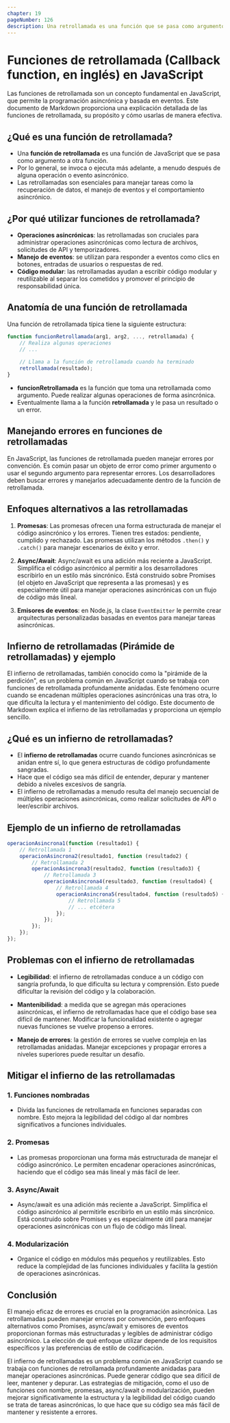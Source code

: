 ```yaml
---
chapter: 19
pageNumber: 126
description: Una retrollamada es una función que se pasa como argumento a otra función, se ejecuta más tarde y se usa a menudo para operaciones asincrónicas. El infierno de las retrollamadas, también conocido como la "pirámide de la perdición", ocurre cuando las retrollamadas anidadas dan como resultado un código ilegible e imposible de mantener.
---
```


# Funciones de retrollamada (Callback function, en inglés) en JavaScript

Las funciones de retrollamada son un concepto fundamental en JavaScript, que permite la programación asincrónica y basada en eventos. Este documento de Markdown proporciona una explicación detallada de las funciones de retrollamada, su propósito y cómo usarlas de manera efectiva.

## ¿Qué es una función de retrollamada?

- Una **función de retrollamada** es una función de JavaScript que se pasa como argumento a otra función.
- Por lo general, se invoca o ejecuta más adelante, a menudo después de alguna operación o evento asincrónico.
- Las retrollamadas son esenciales para manejar tareas como la recuperación de datos, el manejo de eventos y el comportamiento asincrónico.

## ¿Por qué utilizar funciones de retrollamada?

- **Operaciones asincrónicas**: las retrollamadas son cruciales para administrar operaciones asincrónicas como lectura de archivos, solicitudes de API y temporizadores.
- **Manejo de eventos**: se utilizan para responder a eventos como clics en botones, entradas de usuarios o respuestas de red.
- **Código modular**: las retrollamadas ayudan a escribir código modular y reutilizable al separar los cometidos y promover el principio de responsabilidad única.

## Anatomía de una función de retrollamada

Una función de retrollamada típica tiene la siguiente estructura:

```javascript
function funcionRetrollamada(arg1, arg2, ..., retrollamada) {
    // Realiza algunas operaciones
    // ...
    
    // Llama a la función de retrollamada cuando ha terminado
    retrollamada(resultado);
}
```

- **funcionRetrollamada** es la función que toma una retrollamada como argumento. Puede realizar algunas operaciones de forma asincrónica.
- Eventualmente llama a la función **retrollamada** y le pasa un resultado o un error.

## Manejando errores en funciones de retrollamadas

En JavaScript, las funciones de retrollamada pueden manejar errores por convención. Es común pasar un objeto de error como primer argumento o usar el segundo argumento para representar errores. Los desarrolladores deben buscar errores y manejarlos adecuadamente dentro de la función de retrollamada.

## Enfoques alternativos a las retrollamadas

1. **Promesas**: Las promesas ofrecen una forma estructurada de manejar el código asincrónico y los errores. Tienen tres estados: pendiente, cumplido y rechazado. Las promesas utilizan los métodos `.then()` y `.catch()` para manejar escenarios de éxito y error.

2. **Async/Await**: Async/await es una adición más reciente a JavaScript. Simplifica el código asincrónico al permitir a los desarrolladores escribirlo en un estilo más sincrónico. Está construido sobre Promises (el objeto en JavaScript que representa a las promesas) y es especialmente útil para manejar operaciones asincrónicas con un flujo de código más lineal.

3. **Emisores de eventos**: en Node.js, la clase `EventEmitter` le permite crear arquitecturas personalizadas basadas en eventos para manejar tareas asincrónicas.

## Infierno de retrollamadas (Pirámide de retrollamadas) y ejemplo

El infierno de retrollamadas, también conocido como la "pirámide de la perdición", es un problema común en JavaScript cuando se trabaja con funciones de retrollamada profundamente anidadas. Este fenómeno ocurre cuando se encadenan múltiples operaciones asincrónicas una tras otra, lo que dificulta la lectura y el mantenimiento del código. Este documento de Markdown explica el infierno de las retrollamadas y proporciona un ejemplo sencillo.

## ¿Qué es un infierno de retrollamadas?

- El **infierno de retrollamadas** ocurre cuando funciones asincrónicas se anidan entre sí, lo que genera estructuras de código profundamente sangradas.
- Hace que el código sea más difícil de entender, depurar y mantener debido a niveles excesivos de sangría.
- El infierno de retrollamadas a menudo resulta del manejo secuencial de múltiples operaciones asincrónicas, como realizar solicitudes de API o leer/escribir archivos.

## Ejemplo de un infierno de retrollamadas

```javascript
operacionAsincrona1(function (resultado1) {
    // Retrollamada 1
    operacionAsincrona2(resultado1, function (resultado2) {
        // Retrollamada 2
        operacionAsincrona3(resultado2, function (resultado3) {
            // Retrollamada 3
            operacionAsincrona4(resultado3, function (resultado4) {
                // Retrollamada 4
                operacionAsincrona5(resultado4, function (resultado5) {
                    // Retrollamada 5
                    // ... etcétera
                });
            });
        });
    });
});
```

## Problemas con el infierno de retrollamadas

- **Legibilidad**: el infierno de retrollamadas conduce a un código con sangría profunda, lo que dificulta su lectura y comprensión. Esto puede dificultar la revisión del código y la colaboración.

- **Mantenibilidad**: a medida que se agregan más operaciones asincrónicas, el infierno de retrollamadas hace que el código base sea difícil de mantener. Modificar la funcionalidad existente o agregar nuevas funciones se vuelve propenso a errores.

- **Manejo de errores**: la gestión de errores se vuelve compleja en las retrollamadas anidadas. Manejar excepciones y propagar errores a niveles superiores puede resultar un desafío.

## Mitigar el infierno de las retrollamadas

### 1. Funciones nombradas

- Divida las funciones de retrollamada en funciones separadas con nombre. Esto mejora la legibilidad del código al dar nombres significativos a funciones individuales.

### 2. Promesas

- Las promesas proporcionan una forma más estructurada de manejar el código asincrónico. Le permiten encadenar operaciones asincrónicas, haciendo que el código sea más lineal y más fácil de leer.

### 3. Async/Await

- Async/await es una adición más reciente a JavaScript. Simplifica el código asincrónico al permitirle escribirlo en un estilo más sincrónico. Está construido sobre Promises y es especialmente útil para manejar operaciones asincrónicas con un flujo de código más lineal.

### 4. Modularización

- Organice el código en módulos más pequeños y reutilizables. Esto reduce la complejidad de las funciones individuales y facilita la gestión de operaciones asincrónicas.

## Conclusión

El manejo eficaz de errores es crucial en la programación asincrónica. Las retrollamadas pueden manejar errores por convención, pero enfoques alternativos como Promises, async/await y emisores de eventos proporcionan formas más estructuradas y legibles de administrar código asincrónico. La elección de qué enfoque utilizar depende de los requisitos específicos y las preferencias de estilo de codificación.

El infierno de retrollamadas es un problema común en JavaScript cuando se trabaja con funciones de retrollamada profundamente anidadas para manejar operaciones asincrónicas. Puede generar código que sea difícil de leer, mantener y depurar. Las estrategias de mitigación, como el uso de funciones con nombre, promesas, async/await o modularización, pueden mejorar significativamente la estructura y la legibilidad del código cuando se trata de tareas asincrónicas, lo que hace que su código sea más fácil de mantener y resistente a errores.
